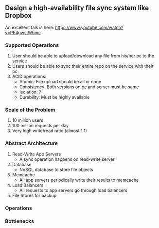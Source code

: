 ## Design a high-availability file sync system like Dropbox
An excellent talk is here: https://www.youtube.com/watch?v=PE4gwstWhmc

### Supported Operations
1. User should be able to upload/download any file from his/her pc to the service
2. Users should be able to sync their entire repo on the service with their pc
3. ACID operations: 
   * Atomic: File upload should be all or none 
   * Consistency: Both versions on pc and server must be same
   * Isolation: ?
   * Durability: Must be highly available

### Scale of the Problem
1. 10 million users
2. 100 million requests per day
3. Very high write/read ratio (almost 1:1)

### Abstract Architecture
1. Read-Write App Servers
   * A sync operation happens on read-write server
2. Database
   * NoSQL database to store file objects
3. Memcache
   * All app servers periodically write their results to memcache
4. Load Balancers
   * All requests to app servers go through load balancers
5. File Stores for backup

### Operations

### Bottlenecks
